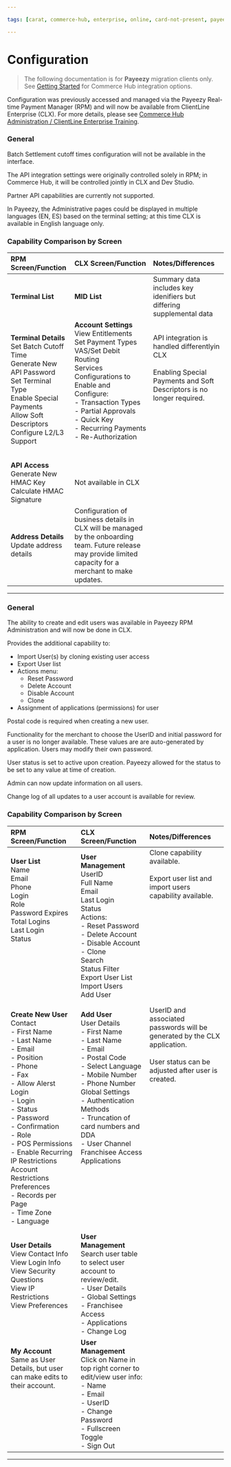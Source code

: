 ```yaml
---

tags: [carat, commerce-hub, enterprise, online, card-not-present, payeezy]

---
```


# Configuration

<!-- theme: danger -->
>  The following documentation is for **Payeezy** migration clients only. See [Getting Started](?path=docs/Getting-Started/Getting-Started-General.md) for Commerce Hub integration options.

Configuration was previously accessed and managed via the Payeezy Real-time Payment Manager (RPM) and will now be available from ClientLine Enterprise (CLX).  For more details, please see [Commerce Hub Administration / ClientLine Enterprise Training](https://fiserv.cloudguides.com/en-us/guides/ClientLine%20Enterprise%20from%20Fiserv).

<!--type: tab
titles: Terminal Configuration, User Management
-->

### General

Batch Settlement cutoff times configuration will not be available in the interface. 
 
The API integration settings were originally controlled solely in RPM; in Commerce Hub, it will be controlled jointly in CLX and Dev Studio.

Partner API capabilities are currently not supported.

In Payeezy, the Administrative pages could be displayed in multiple languages (EN, ES) based on the terminal setting; at this time CLX is available in English language only.

### Capability Comparison by Screen
 
| RPM Screen/Function | CLX Screen/Function | Notes/Differences|
| :----------------- | :------------- |:----------------|
| **Terminal List** | **MID List** | Summary data includes key idenifiers but differing supplemental data |
|**Terminal Details**<br> Set Batch Cutoff Time<br> Generate New API Password<br> Set Terminal Type<br> Enable Special Payments<br> Allow Soft Descriptors<br> Configure L2/L3 Support  | **Account Settings**<br> View Entitlements<br> Set Payment Types<br> VAS/Set Debit Routing<br> Services Configurations to Enable and Configure:<br>  - Transaction Types<br>  - Partial Approvals<br> - Quick Key<br> - Recurring Payments<br> - Re-Authorization <br> <br> <br>| API integration is handled differentlyin CLX <br> <br> Enabling Special Payments and Soft Descriptors is no longer required. <br> <br>  <br> <br>  <br> <br> 
|**API Access**<br> Generate New HMAC Key<br> Calculate HMAC Signature  | Not available in CLX | |
|**Address Details**<br> Update address details | Configuration of business details in CLX will be managed by the onboarding team.  Future release may provide limited capacity for a merchant to make updates.  | 

<!--
type: tab
-->

---

### General

The ability to create and edit users was available in Payeezy RPM Administration and will now be done in CLX.

Provides the additional capability to: 
- Import User(s) by cloning existing user access
- Export User list
- Actions menu:
   - Reset Password
   - Delete Account
   - Disable Account
   - Clone
- Assignment of applications (permissions) for user

Postal code is required when creating a new user.

Functionality for the merchant to choose the UserID and initial password for a user is no longer available.  These values are are auto-generated by application.  Users may modify their own password.

User status is set to active upon creation.  Payeezy allowed for the status to be set to any value at time of creation. 

Admin can now update information on all users.

Change log of all updates to a user account is available for review.

###  Capability Comparison by Screen
   
| RPM Screen/Function | CLX Screen/Function | Notes/Differences|
| :---------------- | :------------- |:----------------|  
|**User List**<br> Name<br> Email<br> Phone<br> Login<br> Role<br> Password Expires<br>  Total Logins<br>  Last Login<br>  Status   <br>  <br>  <br> <br> <br> <br> <br>| **User Management**<br> UserID<br> Full Name<br> Email<br> Last Login<br>  Status<br>  Actions:<br> - Reset Password<br> - Delete Account<br> - Disable Account<br> - Clone<br> Search<br> Status Filter<br> Export User List<br> Import Users<br> Add User<br> | Clone capability available. <br> <br> Export user list and import users capability available.  <br> <br>  <br>  <br> <br> <br> <br> <br> <br> <br> <br> <br> <br>|
|**Create New User**<br> Contact<br> - First Name<br> - Last Name<br> - Email<br> - Position<br> - Phone<br>  - Fax<br>  - Allow Alerst<br>  Login<br> - Login<br> - Status<br> - Password<br> - Confirmation<br> - Role<br>  - POS Permissions<br>  - Enable Recurring<br> IP Restrictions<br> Account Restrictions<br> Preferences <br> - Records per Page<br> - Time Zone<br> - Language | **Add User**<br> User Details<br> - First Name <br> - Last Name <br> - Email <br>  - Postal Code<br>  - Select Language<br> - Mobile Number<br> - Phone Number<br> Global Settings<br> - Authentication Methods<br> - Truncation of card numbers and DDA<br> - User Channel<br> Franchisee Access<br>Applications <br> <br> <br> <br> <br> <br> <br> <br>| UserID and associated passwords will be generated by the CLX application. <br> <br> User status can be adjusted after user is created.<br><br> <br> <br> <br> <br> <br> <br> <br> <br> <br> <br> <br> <br> <br> <br> <br> <br>|
|**User Details**<br> View Contact Info<br> View Login Info<br> View Security Questions<br> View IP Restrictions<br> View Preferences   <br> <br> <br> | **User Management**<br> Search user table to select user account to review/edit.<br> - User Details<br> - Global Settings<br>  - Franchisee Access<br> - Applications<br> - Change Log | |
|**My Account**<br> Same as User Details, but user can make edits to their account. <br> <br> <br> <br> <br> <br> <br> | **User Management**<br> Click on Name in top right corner to edit/view user info: <br> - Name <br> - Email <br>  - UserID<br>  - Change Password<br> - Fullscreen Toggle<br> - Sign Out | |

---

<!-- type: tab-end -->

